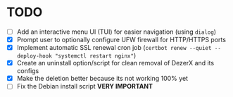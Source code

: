 # TODO

- [ ] Add an interactive menu UI (TUI) for easier navigation (using `dialog`)
- [x] Prompt user to optionally configure UFW firewall for HTTP/HTTPS ports
- [x] Implement automatic SSL renewal cron job (`certbot renew --quiet --deploy-hook "systemctl restart nginx"`)
- [x] Create an uninstall option/script for clean removal of DezerX and its configs
- [x] Make the deletion better because its not working 100% yet
- [ ] Fix the Debian install script **VERY IMPORTANT**